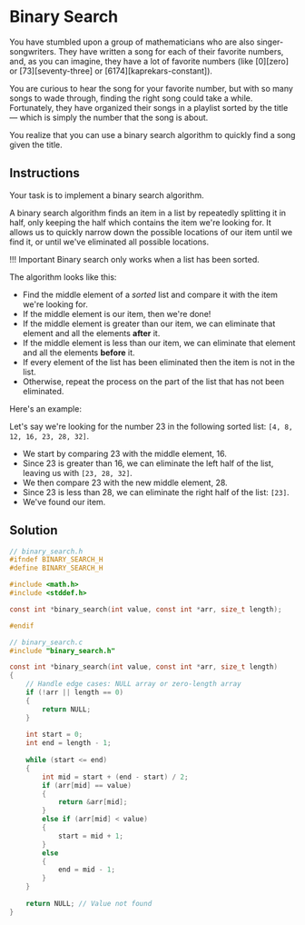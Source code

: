 # Binary Search

You have stumbled upon a group of mathematicians who are also singer-songwriters.
They have written a song for each of their favorite numbers, and, as you can imagine, they have a lot of favorite numbers (like [0][zero] or [73][seventy-three] or [6174][kaprekars-constant]).

You are curious to hear the song for your favorite number, but with so many songs to wade through, finding the right song could take a while.
Fortunately, they have organized their songs in a playlist sorted by the title — which is simply the number that the song is about.

You realize that you can use a binary search algorithm to quickly find a song given the title.

## Instructions

Your task is to implement a binary search algorithm.

A binary search algorithm finds an item in a list by repeatedly splitting it in half, only keeping the half which contains the item we're looking for.
It allows us to quickly narrow down the possible locations of our item until we find it, or until we've eliminated all possible locations.

!!! Important
    Binary search only works when a list has been sorted.

The algorithm looks like this:

- Find the middle element of a *sorted* list and compare it with the item we're looking for.
- If the middle element is our item, then we're done!
- If the middle element is greater than our item, we can eliminate that element and all the elements **after** it.
- If the middle element is less than our item, we can eliminate that element and all the elements **before** it.
- If every element of the list has been eliminated then the item is not in the list.
- Otherwise, repeat the process on the part of the list that has not been eliminated.

Here's an example:

Let's say we're looking for the number 23 in the following sorted list: `[4, 8, 12, 16, 23, 28, 32]`.

- We start by comparing 23 with the middle element, 16.
- Since 23 is greater than 16, we can eliminate the left half of the list, leaving us with `[23, 28, 32]`.
- We then compare 23 with the new middle element, 28.
- Since 23 is less than 28, we can eliminate the right half of the list: `[23]`.
- We've found our item.

## Solution

```C
// binary_search.h
#ifndef BINARY_SEARCH_H
#define BINARY_SEARCH_H

#include <math.h>
#include <stddef.h>

const int *binary_search(int value, const int *arr, size_t length);

#endif
```

```C
// binary_search.c
#include "binary_search.h"

const int *binary_search(int value, const int *arr, size_t length)
{
    // Handle edge cases: NULL array or zero-length array
    if (!arr || length == 0)
    {
        return NULL;
    }
	
    int start = 0;
    int end = length - 1;
	
    while (start <= end)
    {
        int mid = start + (end - start) / 2;
        if (arr[mid] == value)
        {
            return &arr[mid];
        }
        else if (arr[mid] < value)
        {
            start = mid + 1;
        }
        else
        {
            end = mid - 1;
        }
    }
	
    return NULL; // Value not found
}
```